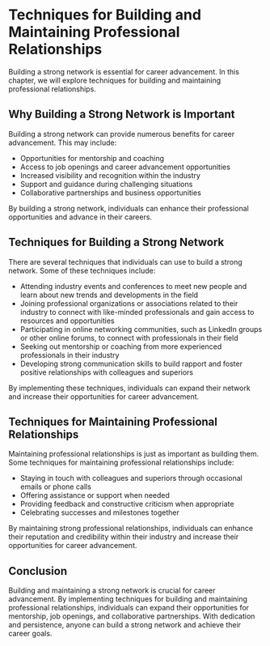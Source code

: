 Techniques for Building and Maintaining Professional Relationships
========================================================================================================

Building a strong network is essential for career advancement. In this chapter, we will explore techniques for building and maintaining professional relationships.

Why Building a Strong Network is Important
------------------------------------------

Building a strong network can provide numerous benefits for career advancement. This may include:

* Opportunities for mentorship and coaching
* Access to job openings and career advancement opportunities
* Increased visibility and recognition within the industry
* Support and guidance during challenging situations
* Collaborative partnerships and business opportunities

By building a strong network, individuals can enhance their professional opportunities and advance in their careers.

Techniques for Building a Strong Network
----------------------------------------

There are several techniques that individuals can use to build a strong network. Some of these techniques include:

* Attending industry events and conferences to meet new people and learn about new trends and developments in the field
* Joining professional organizations or associations related to their industry to connect with like-minded professionals and gain access to resources and opportunities
* Participating in online networking communities, such as LinkedIn groups or other online forums, to connect with professionals in their field
* Seeking out mentorship or coaching from more experienced professionals in their industry
* Developing strong communication skills to build rapport and foster positive relationships with colleagues and superiors

By implementing these techniques, individuals can expand their network and increase their opportunities for career advancement.

Techniques for Maintaining Professional Relationships
-----------------------------------------------------

Maintaining professional relationships is just as important as building them. Some techniques for maintaining professional relationships include:

* Staying in touch with colleagues and superiors through occasional emails or phone calls
* Offering assistance or support when needed
* Providing feedback and constructive criticism when appropriate
* Celebrating successes and milestones together

By maintaining strong professional relationships, individuals can enhance their reputation and credibility within their industry and increase their opportunities for career advancement.

Conclusion
----------

Building and maintaining a strong network is crucial for career advancement. By implementing techniques for building and maintaining professional relationships, individuals can expand their opportunities for mentorship, job openings, and collaborative partnerships. With dedication and persistence, anyone can build a strong network and achieve their career goals.
